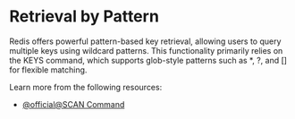 # Retrieval by Pattern

Redis offers powerful pattern-based key retrieval, allowing users to query multiple keys using wildcard patterns. This functionality primarily relies on the KEYS command, which supports glob-style patterns such as *, ?, and [] for flexible matching.

Learn more from the following resources:

- [@official@SCAN Command](https://redis.io/docs/latest/commands/scan/)